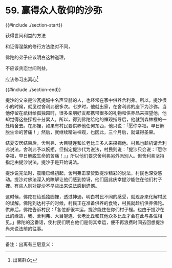 # 59. 赢得众人敬仰的沙弥
{{#include ./section-start}}

获得世间利益的方法

和证得涅槃的修行方法绝对不同，

佛陀的弟子应该明白这种道理，

不应该贪恋世间利益，

应该修习出离心[^1]

{{#include ./section-end}}

提沙的父亲是沙瓦提城中名声显赫的人，也经常在家中供养舍利弗。所以，提沙很小的时候，就见过舍利弗很多次。七岁时，他就出家，在舍利弗的座下为沙弥。当他停留在祇树给孤独园时，很多亲朋好友都携带很多的礼物和供养品来探望他，他却觉得这些探视十分累人。所以，得到佛陀给他的禅观指导后，他就到森林裡的一处精舍去。在那裡，如果有村民要供养他任何东西，他只说：「愿你幸福，早日解脱生命的苦痛！」然后，就继续精进禅观，也因此，三个月后，就证得圣果。

结夏安居结束后，舍利弗、大目犍连和长老比丘多人来探视他。村民也趁机请舍利弗说法，舍利弗予以婉拒，但指定提沙代为说法，村民则说：「提沙只会说：『愿你幸福，早日解脱生命的苦痛！』」所以他们要求舍利弗另外派别人。但舍利弗坚持指定由提沙说法，提沙于是开始说法。

提沙说完法时，晨曦已经初起，舍利弗击掌赞歎提沙精彩的说法，村民也深受感动。提沙对佛法深入的瞭解让他们感到惊讶，他们因此庆幸提沙能住在他们村子裡。有些人则对提沙不早些出来说法感到遗憾。

这时候，佛陀在给孤独园裡，透过神通，明白村民不同的感受，就现身来化解村民的误解。佛陀到达村子的时候，村民正在准备供养的食物，村民就趁机供养佛陀。供养后，佛陀告诉村民：「各位都很幸运，提沙能住在你们村子裡。也由于提沙在此的缘故，我、舍利弗、大目犍连、长老比丘和其他众多比丘才会在此与各位相见。」佛陀的这番话，使村民们明白他们是何其幸运，便不再浪费时间去回想提沙尚未说法前的往事。


---



备注：出离有三层意义：

[^1]: 出离群众;

[^2]: 心灵上远离贪爱;

[^3]: 远离缘起法，趣向涅槃。

